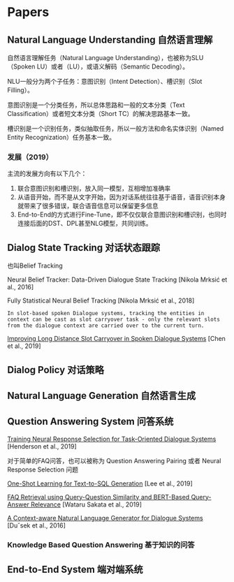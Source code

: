 
# Papers

## Natural Language Understanding 自然语言理解

自然语言理解任务（Natural Language Understanding），也被称为SLU（Spoken LU）或者（LU），或语义解码（Semantic Decoding）。

NLU一般分为两个子任务：意图识别（Intent Detection）、槽识别（Slot Filling）。

意图识别是一个分类任务，所以总体思路和一般的文本分类（Text Classification）或者短文本分类（Short TC）的解决思路基本一致。

槽识别是一个识别任务，类似抽取任务，所以一般方法和命名实体识别（Named Entity Recognization）任务基本一致。

### 发展（2019）

主流的发展方向有以下几个：

1. 联合意图识别和槽识别，放入同一模型，互相增加准确率
2. 从语音开始，而不是从文字开始，因为对话系统往往基于语音，语音识别本身就带来了很多错误，联合语音信息可以保留更多信息
3. End-to-End的方式进行Fine-Tune，即不仅仅联合意图识别和槽识别，也同时连接后面的DST、DPL甚至NLG模型，共同训练。

## Dialog State Tracking 对话状态跟踪

也叫Belief Tracking

Neural Belief Tracker: Data-Driven Dialogue State Tracking
[Nikola Mrksić et al., 2016]

Fully Statistical Neural Belief Tracking
[Nikola Mrksić et al., 2018]


    In slot-based spoken Dialogue systems, tracking the entities in context can be cast as slot carryover task - only the relevant slots from the dialogue context are carried over to the current turn.

[Improving Long Distance Slot Carryover in Spoken Dialogue Systems](https://arxiv.org/pdf/1906.01149.pdf)
[Chen et al., 2019]

## Dialog Policy 对话策略

## Natural Language Generation 自然语言生成

## Question Answering System 问答系统

[Training Neural Response Selection for Task-Oriented Dialogue Systems](https://arxiv.org/pdf/1906.01543.pdf)
[Henderson et al., 2019]

对于简单的FAQ问答，也可以被称为 Question Answering Pairing 或者 Neural Response Selection 问题

[One-Shot Learning for Text-to-SQL Generation](https://arxiv.org/pdf/1905.11499.pdf)
[Lee et al., 2019]

[FAQ Retrieval using Query-Question Similarity and BERT-Based Query-Answer Relevance](https://arxiv.org/pdf/1905.02851.pdf)
[Wataru Sakata et al., 2019]


[A Context-aware Natural Language Generator for Dialogue Systems](https://arxiv.org/pdf/1608.07076.pdf)
[Duˇsek et al., 2016]

### Knowledge Based Question Answering 基于知识的问答

## End-to-End System 端对端系统

